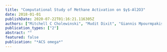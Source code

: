 ```yaml
---
title: "Computational Study of Methane Activation on $γ$-Al2O3"
date: 2018-01-01
publishDate: 2020-07-22T01:16:21.116305Z
authors: ["Mitchell C Cholewinski", "Mudit Dixit", "Giannis Mpourmpakis"]
publication_types: ["2"]
abstract: ""
featured: false
publication: "*ACS omega*"
---
```


